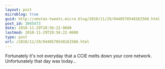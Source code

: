 ```yaml
---
layout: post
microblog: true
guid: http://vmstan-tweets.micro.blog/2010/11/29/9440570548162560.html
post_id: 3045473
date: 2010-11-29T20:56:22-0600
lastmod: 2010-11-29T20:56:22-0600
type: post
url: /2010/11/29/9440570548162560.html
---
```

Fortunately it's not everyday that a CCIE melts down your core network. Unfortunately that day was today...
